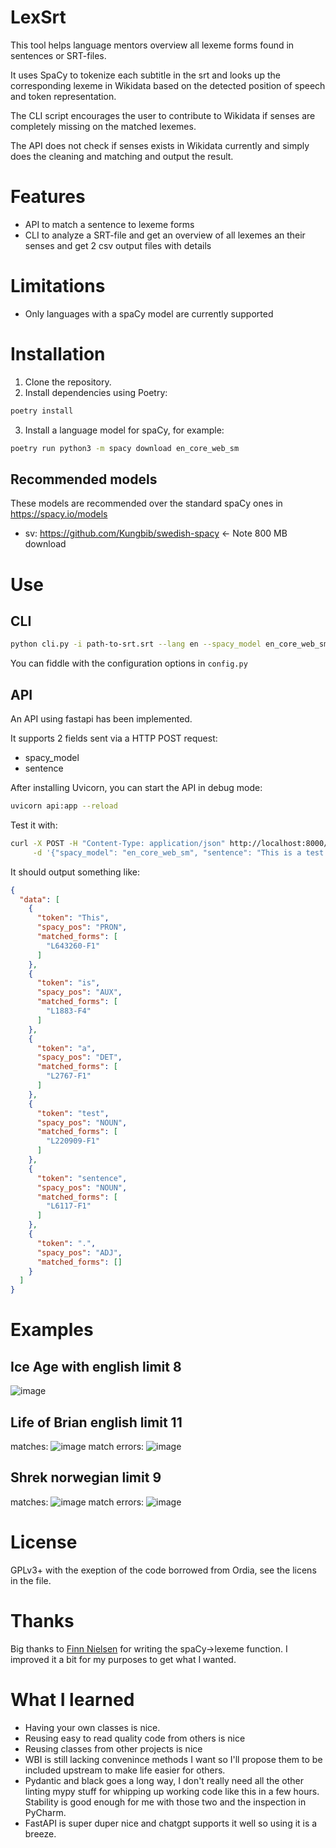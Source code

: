 # LexSrt
This tool helps language mentors overview all lexeme forms found in sentences or SRT-files.

It uses SpaCy to tokenize each subtitle in the srt and looks up the corresponding lexeme in 
Wikidata based on the detected position of speech and token representation.

The CLI script encourages the user to contribute to Wikidata if 
senses are completely missing on the matched lexemes.

The API does not check if senses exists in Wikidata currently and 
simply does the cleaning and matching and output the result.

# Features
* API to match a sentence to lexeme forms
* CLI to analyze a SRT-file and get an overview
  of all lexemes an their senses and get 2 csv output files with details

# Limitations
* Only languages with a spaCy model are currently supported

# Installation
1. Clone the repository.
2. Install dependencies using Poetry:
```sh
poetry install
```
3. Install a language model for spaCy, for example:
```sh
poetry run python3 -m spacy download en_core_web_sm
```

## Recommended models
These models are recommended over the standard spaCy ones in https://spacy.io/models
* sv: https://github.com/Kungbib/swedish-spacy <- Note 800 MB download

# Use
## CLI
```sh
python cli.py -i path-to-srt.srt --lang en --spacy_model en_core_web_sm
```

You can fiddle with the configuration options in `config.py`

## API
An API using fastapi has been implemented.

It supports 2 fields sent via a HTTP POST request:
* spacy_model
* sentence

After installing Uvicorn, you can start the API in debug mode:
```sh
uvicorn api:app --reload
```

Test it with:
```sh
curl -X POST -H "Content-Type: application/json" http://localhost:8000/process_sentence \
     -d '{"spacy_model": "en_core_web_sm", "sentence": "This is a test sentence."}' 
```

It should output something like:
```json
{
  "data": [
    {
      "token": "This",
      "spacy_pos": "PRON",
      "matched_forms": [
        "L643260-F1"
      ]
    },
    {
      "token": "is",
      "spacy_pos": "AUX",
      "matched_forms": [
        "L1883-F4"
      ]
    },
    {
      "token": "a",
      "spacy_pos": "DET",
      "matched_forms": [
        "L2767-F1"
      ]
    },
    {
      "token": "test",
      "spacy_pos": "NOUN",
      "matched_forms": [
        "L220909-F1"
      ]
    },
    {
      "token": "sentence",
      "spacy_pos": "NOUN",
      "matched_forms": [
        "L6117-F1"
      ]
    },
    {
      "token": ".",
      "spacy_pos": "ADJ",
      "matched_forms": []
    }
  ]
}
```
  

# Examples
## Ice Age with english limit 8
![image](https://github.com/dpriskorn/LexSrt/assets/68460690/f07d14a4-45cb-45cb-a617-889604652639)

## Life of Brian english limit 11
matches:
![image](https://github.com/dpriskorn/LexSrt/assets/68460690/78408744-0827-426c-837a-3e6fc1960336)
match errors:
![image](https://github.com/dpriskorn/LexSrt/assets/68460690/3c8b2f1f-645a-4502-8486-c5a9a0012d3c)

## Shrek norwegian limit 9
matches:
![image](https://github.com/dpriskorn/LexSrt/assets/68460690/3679cd0f-b6f9-4436-9ff1-195a80b75fc7)
match errors:
![image](https://github.com/dpriskorn/LexSrt/assets/68460690/5e704b47-3cc9-453d-8765-e8154fda360f)

# License
GPLv3+ with the exeption of the code borrowed from Ordia, see the licens in the file.

# Thanks
Big thanks to [Finn Nielsen](https://www.wikidata.org/wiki/Q96296336) for writing the spaCy->lexeme function. 
I improved it a bit for my purposes to get what I wanted.

# What I learned
* Having your own classes is nice. 
* Reusing easy to read quality code from others is nice
* Reusing classes from other projects is nice
* WBI is still lacking convenince methods I want so I'll
propose them to be included upstream to make life easier for others.
* Pydantic and black goes a long way, I don't really need all the other linting mypy stuff for whipping up working code like this in a few hours. Stability is good enough for me with those two and the inspection in PyCharm.
* FastAPI is super duper nice and chatgpt supports it well so using it is a breeze.

